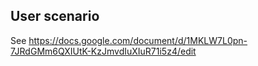 ## User scenario

See https://docs.google.com/document/d/1MKLW7L0pn-7JRdGMm6QXIUtK-KzJmvdIuXIuR71i5z4/edit
